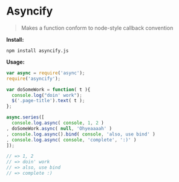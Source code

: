 # Asyncify

> Makes a function conform to node-style callback convention

__Install:__

```
npm install asyncify.js
```

__Usage:__

```javascript
var async = require('async');
require('asyncify');

var doSomeWork = function( t ){
  console.log("doin' work");
  $('.page-title').text( t );
};

async.series([
  console.log.async( console, 1, 2 )
, doSomeWork.async( null, 'Ohyeaaaah' )
, console.log.async().bind( console, 'also, use bind' )
, console.log.async( console, 'complete', ':)' )
]);

// => 1, 2
// => doin' work
// => also, use bind
// => complete :)
```
